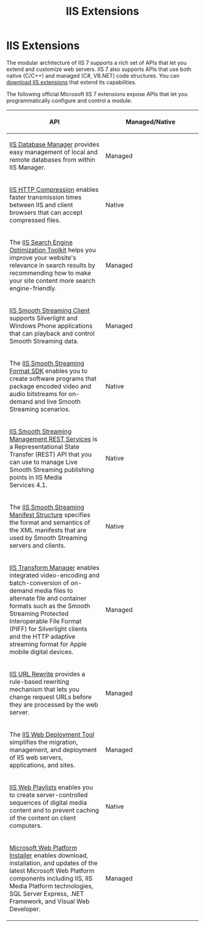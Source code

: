 ﻿---
title: IIS Extensions
TOCTitle: IIS Extensions
ms:assetid: b9197ebe-fb7f-46f0-bfcf-5a5beb92b9bb
ms:mtpsurl: https://msdn.microsoft.com/en-us/library/Hh943083(v=VS.90)
ms:contentKeyID: 46305578
ms.date: 05/02/2012
mtps_version: v=VS.90
---

# IIS Extensions

The modular architecture of IIS 7 supports a rich set of APIs that let you extend and customize web servers. IIS 7 also supports APIs that use both native (C/C++) and managed (C\#, VB.NET) code structures. You can [download IIS extensions](http://go.microsoft.com/fwlink/?linkid=160185) that extend its capabilities.

The following official Microsoft IIS 7 extensions expose APIs that let you programmatically configure and control a module.

<table>
<colgroup>
<col style="width: 50%" />
<col style="width: 50%" />
</colgroup>
<thead>
<tr class="header">
<th><p>API</p></th>
<th><p>Managed/Native</p></th>
</tr>
</thead>
<tbody>
<tr class="odd">
<td><p><a href="iis-database-manager.md">IIS Database Manager</a> provides easy management of local and remote databases from within IIS Manager.</p></td>
<td><p>Managed</p></td>
</tr>
<tr class="even">
<td><p><a href="https://msdn.microsoft.com/en-us/library/dd692872(v=vs.90)">IIS HTTP Compression</a> enables faster transmission times between IIS and client browsers that can accept compressed files.</p></td>
<td><p>Native</p></td>
</tr>
<tr class="odd">
<td><p>The <a href="iis-search-engine-optimization-toolkit.md">IIS Search Engine Optimization Toolkit</a> helps you improve your website's relevance in search results by recommending how to make your site content more search engine-friendly.</p></td>
<td><p>Managed</p></td>
</tr>
<tr class="even">
<td><p><a href="smooth-streaming-client.md">IIS Smooth Streaming Client</a> supports Silverlight and Windows Phone applications that can playback and control Smooth Streaming data.</p></td>
<td><p>Managed</p></td>
</tr>
<tr class="odd">
<td><p>The <a href="https://msdn.microsoft.com/en-us/library/ff402318(v=vs.90)">IIS Smooth Streaming Format SDK</a> enables you to create software programs that package encoded video and audio bitstreams for on-demand and live Smooth Streaming scenarios.</p></td>
<td><p>Native</p></td>
</tr>
<tr class="even">
<td><p><a href="iis-smooth-streaming-management-rest-services.md">IIS Smooth Streaming Management REST Services</a> is a Representational State Transfer (REST) API that you can use to manage Live Smooth Streaming publishing points in IIS Media Services 4.1.</p></td>
<td><p>Native</p></td>
</tr>
<tr class="odd">
<td><p>The <a href="iis-smooth-streaming-manifest-structure.md">IIS Smooth Streaming Manifest Structure</a> specifies the format and semantics of the XML manifests that are used by Smooth Streaming servers and clients.</p></td>
<td><p>Native</p></td>
</tr>
<tr class="even">
<td><p><a href="iis-transform-manager.md">IIS Transform Manager</a> enables integrated video-encoding and batch-conversion of on-demand media files to alternate file and container formats such as the Smooth Streaming Protected Interoperable File Format (PIFF) for Silverlight clients and the HTTP adaptive streaming format for Apple mobile digital devices.</p></td>
<td><p>Managed</p></td>
</tr>
<tr class="odd">
<td><p><a href="iis-url-rewrite.md">IIS URL Rewrite</a> provides a rule-based rewriting mechanism that lets you change request URLs before they are processed by the web server.</p></td>
<td><p>Managed</p></td>
</tr>
<tr class="even">
<td><p>The <a href="iis-web-deployment-tool.md">IIS Web Deployment Tool</a> simplifies the migration, management, and deployment of IIS web servers, applications, and sites.</p></td>
<td><p>Managed</p></td>
</tr>
<tr class="odd">
<td><p><a href="iis-web-playlists.md">IIS Web Playlists</a> enables you to create server-controlled sequences of digital media content and to prevent caching of the content on client computers.</p></td>
<td><p>Native</p></td>
</tr>
<tr class="even">
<td><p><a href="microsoft-web-platform-installer.md">Microsoft Web Platform Installer</a> enables download, installation, and updates of the latest Microsoft Web Platform components including IIS, IIS Media Platform technologies, SQL Server Express, .NET Framework, and Visual Web Developer.</p></td>
<td><p>Managed</p></td>
</tr>
</tbody>
</table>

